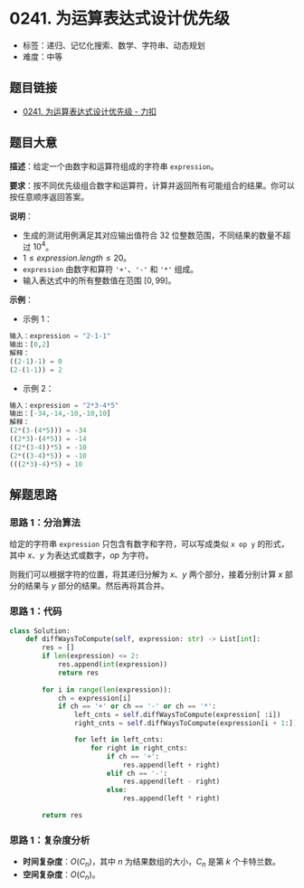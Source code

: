 # 0241. 为运算表达式设计优先级

- 标签：递归、记忆化搜索、数学、字符串、动态规划
- 难度：中等

## 题目链接

- [0241. 为运算表达式设计优先级 - 力扣](https://leetcode.cn/problems/different-ways-to-add-parentheses/)

## 题目大意

**描述**：给定一个由数字和运算符组成的字符串 `expression`。

**要求**：按不同优先级组合数字和运算符，计算并返回所有可能组合的结果。你可以按任意顺序返回答案。

**说明**：

- 生成的测试用例满足其对应输出值符合 $32$ 位整数范围，不同结果的数量不超过 $10^4$。
- $1 \le expression.length \le 20$。
- `expression` 由数字和算符 `'+'`、`'-'` 和 `'*'` 组成。
- 输入表达式中的所有整数值在范围 $[0, 99]$。

**示例**：

- 示例 1：

```python
输入：expression = "2-1-1"
输出：[0,2]
解释：
((2-1)-1) = 0 
(2-(1-1)) = 2
```

- 示例 2：

```python
输入：expression = "2*3-4*5"
输出：[-34,-14,-10,-10,10]
解释：
(2*(3-(4*5))) = -34 
((2*3)-(4*5)) = -14 
((2*(3-4))*5) = -10 
(2*((3-4)*5)) = -10 
(((2*3)-4)*5) = 10
```

## 解题思路

### 思路 1：分治算法

给定的字符串 `expression` 只包含有数字和字符，可以写成类似 `x op y` 的形式，其中 $x$、$y$ 为表达式或数字，$op$ 为字符。

则我们可以根据字符的位置，将其递归分解为 $x$、$y$ 两个部分，接着分别计算 $x$ 部分的结果与 $y$ 部分的结果。然后再将其合并。

### 思路 1：代码

```python
class Solution:
    def diffWaysToCompute(self, expression: str) -> List[int]:
        res = []
        if len(expression) <= 2:
            res.append(int(expression))
            return res
        
        for i in range(len(expression)):
            ch = expression[i]
            if ch == '+' or ch == '-' or ch == '*':
                left_cnts = self.diffWaysToCompute(expression[ :i])
                right_cnts = self.diffWaysToCompute(expression[i + 1:])

                for left in left_cnts:
                    for right in right_cnts:
                        if ch == '+':
                            res.append(left + right)
                        elif ch == '-':
                            res.append(left - right)
                        else:
                            res.append(left * right)
        
        return res
```

### 思路 1：复杂度分析

- **时间复杂度**：$O(C_n)$，其中 $n$ 为结果数组的大小，$C_n$ 是第 $k$ 个卡特兰数。
- **空间复杂度**：$O(C_n)$。

